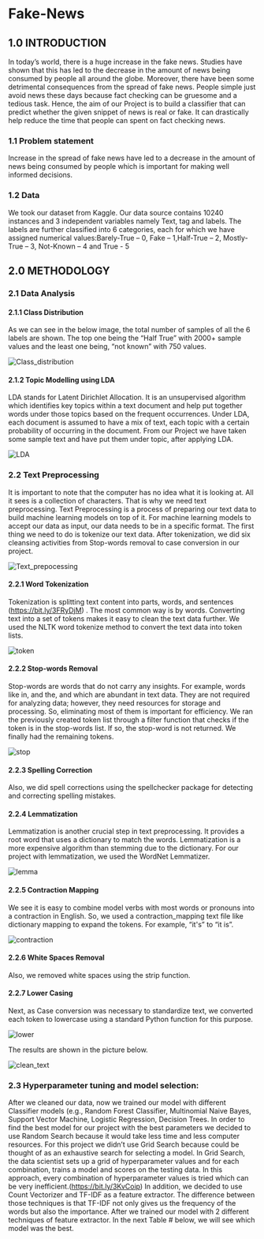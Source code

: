 # Fake-News

## 1.0	INTRODUCTION
In today’s world, there is a huge increase in the fake news. Studies have shown that this has led to the decrease in the amount of news being consumed by people all around the globe. Moreover, there have been some detrimental consequences from the spread of fake news. People simple just avoid news these days because fact checking can be gruesome and a tedious task. Hence, the aim of our Project is to build a classifier that can predict whether the given snippet of news is real or fake. It can drastically help reduce the time that people can spent on fact checking news. 

### 1.1	Problem statement 
Increase in the spread of fake news have led to a decrease in the amount of news being consumed by people which is important for making well informed decisions.


### 1.2	Data
We took our dataset from Kaggle. Our data source contains 10240 instances and 3 independent variables namely Text, tag and labels. The labels are further classified into 6 categories, each for which we have assigned numerical values:Barely-True – 0, Fake – 1,Half-True – 2, Mostly-True – 3, Not-Known – 4 and True - 5


## 2.0 METHODOLOGY

### 2.1	Data Analysis
#### 2.1.1	Class Distribution
As we can see in the below image, the total number of samples of all the 6 labels are shown. The top one being the “Half True” with 2000+ sample values and the least one being, “not known” with 750 values.

![Class_distribution](https://user-images.githubusercontent.com/90323558/150654993-909c8946-3fce-41f1-8dd2-2623379bd830.jpg)


#### 2.1.2 Topic Modelling using LDA
LDA stands for Latent Dirichlet Allocation. It is an unsupervised algorithm which identifies key topics within a text document and help put together words under those topics based on the frequent occurrences. Under LDA, each document is assumed to have a mix of text, each topic with a certain probability of occurring in the document.
From our Project we have taken some sample text and have put them under topic, after applying LDA.

![LDA](https://user-images.githubusercontent.com/90323558/150655052-0a3dc1a3-8928-4be5-b8c6-615627d11ddf.jpg)

### 2.2	Text Preprocessing
It is important to note that the computer has no idea what it is looking at.  All it sees is a collection of characters.  That is why we need text preprocessing.  Text Preprocessing is a process of preparing our text data to build machine learning models on top of it.  For machine learning models to accept our data as input, our data needs to be in a specific format. 
The first thing we need to do is tokenize our text data. After tokenization, we did six cleansing activities from Stop-words removal to case conversion in our project.

![Text_prepocessing](https://user-images.githubusercontent.com/90323558/150655111-58f50d97-de78-49a2-8f9a-63703d0738ea.jpg)

#### 2.2.1	Word Tokenization
Tokenization is splitting text content into parts, words, and sentences (https://bit.ly/3FRyDjM) .  The most common way is by words.  Converting text into a set of tokens makes it easy to clean the text data further.  We used the NLTK word tokenize method to convert the text data into token lists. 

![token](https://user-images.githubusercontent.com/90323558/150655317-13866b66-d0d1-459d-ad24-00895c438429.jpg)

#### 2.2.2	Stop-words Removal 
Stop-words are words that do not carry any insights.  For example, words like in, and the, and which are abundant in text data.  They are not required for analyzing data; however, they need resources for storage and processing.  So, eliminating most of them is important for efficiency. We ran the previously created token list through a filter function that checks if the token is in the stop-words list. If so, the stop-word is not returned. We finally had the remaining tokens.
 
![stop](https://user-images.githubusercontent.com/90323558/150655329-fd0a3734-ce65-4e92-9b1e-79fb232c7dcf.jpg)

#### 2.2.3	Spelling Correction
Also, we did spell corrections using the spellchecker package for detecting and correcting spelling mistakes.

#### 2.2.4	Lemmatization
Lemmatization is another crucial step in text preprocessing.  It provides a root word that uses a dictionary to match the words.  Lemmatization is a more expensive algorithm than stemming due to the dictionary.  For our project with lemmatization, we used the WordNet Lemmatizer.

![lemma](https://user-images.githubusercontent.com/90323558/150655336-dc9d888f-29cc-4f4a-beab-65dc0b9249d9.jpg)

#### 2.2.5	Contraction Mapping
We see it is easy to combine model verbs with most words or pronouns into a contraction in English.  So, we used a contraction_mapping text file like dictionary mapping to expand the tokens.  For example, “it's” to “it is”. 

![contraction](https://user-images.githubusercontent.com/90323558/150655343-f52a9148-35e1-4424-8129-e1775e0ff389.jpg)

#### 2.2.6	White Spaces Removal
Also, we removed white spaces using the strip function.

#### 2.2.7	Lower Casing
Next, as Case conversion was necessary to standardize text, we converted each token to lowercase using a standard Python function for this purpose. 

![lower](https://user-images.githubusercontent.com/90323558/150655354-f924a5d4-1692-4550-a5d0-627edbafeb2f.jpg)

The results are shown in the picture below.

![clean_text](https://user-images.githubusercontent.com/90323558/150655374-ac12f276-5bbd-42cc-bebe-135abcda3b2a.jpg)


### 2.3	Hyperparameter tuning and model selection:

After we cleaned our data, now we trained our model with different Classifier models (e.g., Random Forest Classifier, Multinomial Naive Bayes, Support Vector Machine, Logistic Regression, Decision Trees. 
In order to find the best model for our project with the best parameters we decided to use Random Search because it would take less time and less computer resources.  For this project we didn’t use Grid Search because could be thought of as an exhaustive search for selecting a model. In Grid Search, the data scientist sets up a grid of hyperparameter values and for each combination, trains a model and scores on the testing data. In this approach, every combination of hyperparameter values is tried which can be very inefficient.(https://bit.ly/3KvCoip)
In addition, we decided to use Count Vectorizer and TF-IDF as a feature extractor.  The difference between those techniques is that TF-IDF not only gives us the frequency of the words but also the importance.
After we trained our model with 2 different techniques of feature extractor. In the next Table # below, we will see which model was the best. 



